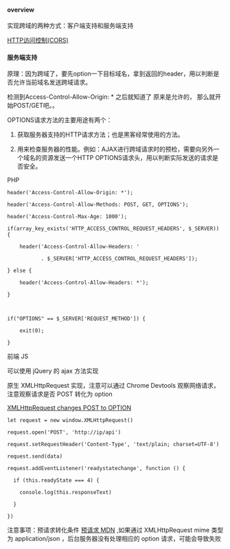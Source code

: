 #### overview

实现跨域的两种方式：客户端支持和服务端支持



[HTTP访问控制(CORS)](https://developer.mozilla.org/zh-CN/docs/Web/HTTP/Access_control_CORS) 



#### 服务端支持

原理：因为跨域了，要先option一下目标域名，拿到返回的header，用以判断是否允许当前域名发送跨域请求。

检测到Access-Control-Allow-Origin: * 之后就知道了 原来是允许的， 那么就开始POST/GET吧。。

OPTIONS请求方法的主要用途有两个：

1. 获取服务器支持的HTTP请求方法；也是黑客经常使用的方法。

2. 用来检查服务器的性能。例如：AJAX进行跨域请求时的预检，需要向另外一个域名的资源发送一个HTTP OPTIONS请求头，用以判断实际发送的请求是否安全。



PHP



    header('Access-Control-Allow-Origin: *');

    header('Access-Control-Allow-Methods: POST, GET, OPTIONS');

    header('Access-Control-Max-Age: 1000');

    if(array_key_exists('HTTP_ACCESS_CONTROL_REQUEST_HEADERS', $_SERVER)) {

        header('Access-Control-Allow-Headers: '

               . $_SERVER['HTTP_ACCESS_CONTROL_REQUEST_HEADERS']);

    } else {

        header('Access-Control-Allow-Headers: *');

    }



    if("OPTIONS" == $_SERVER['REQUEST_METHOD']) {

        exit(0);

    }



前端 JS

可以使用 jQuery 的 ajax 方法实现



原生 XMLHttpRequest 实现，注意可以通过 Chrome Devtools 观察网络请求，注意观察请求是否 POST 转化为 option 

[XMLHttpRequest changes POST to OPTION](http://stackoverflow.com/questions/8153832/xmlhttprequest-changes-post-to-option)



    let request = new window.XMLHttpRequest()

    request.open('POST', 'http://ip/api')

    request.setRequestHeader('Content-Type', 'text/plain; charset=UTF-8')

    request.send(data)

    request.addEventListener('readystatechange', function () {

      if (this.readyState === 4) {

        console.log(this.responseText)

      }

    })



注意事项：预请求转化条件 [预请求 MDN](https://developer.mozilla.org/zh-CN/docs/Web/HTTP/Access_control_CORS#预请求) ,如果通过 XMLHttpRequest  mime 类型为 application/json ，后台服务器没有处理相应的 option 请求，可能会导致失败


